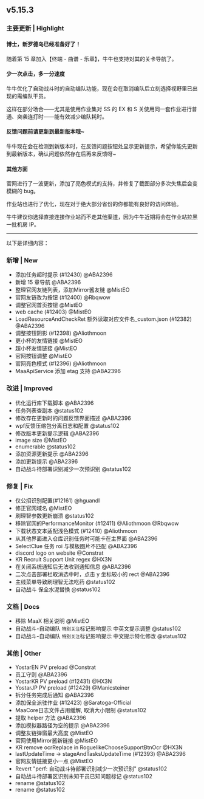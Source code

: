 ## v5.15.3

### 主要更新 | Highlight

#### 博士，新罗德岛已经准备好了！

随着第 15 章加入【终端 - 曲谱 - 乐章】，牛牛也支持对其的关卡导航了。

#### 少一次点击，多一分速度

牛牛优化了自动战斗时的自动编队功能，现在会在取消编队后立刻选择视野里已出现的需编队干员。

这样在部分场合——尤其是使用作业集对 SS 的 EX 和 S 关使用同一套作业进行普通、突袭连打时——能有效减少编队耗时。

#### 反馈问题前请更新到最新版本哦~

牛牛现在会在检测到新版本时，在反馈问题按钮处显示更新提示，希望你能先更新到最新版本，确认问题依然存在后再来反馈呀~

#### 其他方面

官网进行了一波更新，添加了亮色模式的支持，并修复了截图部分多次失焦后会变模糊的 bug。

作业站也进行了优化，现在对于绝大部分省份的你都能有良好的访问体验。

牛牛建议你选择直接连接作业站而不走其他渠道，因为牛牛近期将会在作业站拉黑一批机房 IP。

----

以下是详细内容：

### 新增 | New

* 添加任务超时提示 (#12430) @ABA2396
* 新增 15 章导航 @ABA2396
* 整理官网友链列表，添加Mirror酱友链 @MistEO
* 官网友链改为按钮 (#12400) @Rbqwow
* 调整官网首页按钮 @MistEO
* web cache (#12403) @MistEO
* LoadResourceAndCheckRet 额外读取对应文件名_custom.json (#12382) @ABA2396
* 调整按钮阴影 (#12398) @Aliothmoon
* 更小杯的友情链接 @MistEO
* 超小杯友情链接 @MistEO
* 官网按钮调整 @MistEO
* 官网亮色模式 (#12396) @Aliothmoon
* MaaApiService 添加 etag 支持 @ABA2396

### 改进 | Improved

* 优化运行库下载脚本 @ABA2396
* 任务列表查副本 @status102
* 修改存在更新时的问题反馈界面描述 @ABA2396
* wpf反馈压缩包分离日志和配置 @status102
* 修改版本更新提示逻辑 @ABA2396
* image size @MistEO
* enumerable @status102
* 添加资源更新提示 @ABA2396
* 添加更新提示 @ABA2396
* 自动战斗待部署识别减少一次预识别 @status102

### 修复 | Fix

* 仅公招识别配置(#12161) @hguandl
* 修正官网域名 @MistEO
* 刷理智参数更新崩溃 @status102
* 移除官网的PerformanceMonitor (#12411) @Aliothmoon @Rbqwow
* 下载状态文本适配浅色模式 (#12410) @Aliothmoon
* 从其他界面进入仓库识别任务时可能卡在主界面 @ABA2396
* SelectClue 任务 roi 与模板图片不匹配 @ABA2396
* discord logo on website @Constrat
* KR Recruit Support Unit regex @HX3N
* 在关闭系统通知后无法收到通知信息 @ABA2396
* 二次点击部署栏取消选中时，点击 y 坐标较小的 rect @ABA2396
* 主线菜单导致刷理智无法吃药 @status102
* 自动战斗 保全水泥替换 @status102

### 文档 | Docs

* 移除 MaaX 相关说明 @MistEO
* 自动战斗-自动编队 `特别关注`标记影响提示 中英文提示调整 @status102
* 自动战斗-自动编队 `特别关注`标记影响提示 中文提示特化修改 @status102

### 其他 | Other

* YostarEN PV preload @Constrat
* 员工守则 @ABA2396
* YostarKR PV preload (#12431) @HX3N
* YostarJP PV preload (#12429) @Manicsteiner
* 拆分任务完成后通知 @ABA2396
* 添加保全派驻作业 (#12423) @Saratoga-Official
* MaaCore日志文件占用缓解, 取消大小限制 @status102
* 提取 helper 方法 @ABA2396
* 添加模拟器路径为空的提示 @ABA2396
* 调整友链弹窗最大高度 @MistEO
* 官网使用Mirror酱新链接 @MistEO
* KR remove ocrReplace in RoguelikeChooseSupportBtnOcr @HX3N
* lastUpdateTime -> stageAndTasksUpdateTime (#12393) @ABA2396
* 官网友情链接更小一点 @MistEO
* Revert "perf: 自动战斗待部署识别减少一次预识别" @status102
* 自动战斗待部署区识别未知干员已知问题标记 @status102
* rename @status102
* rename @status102
